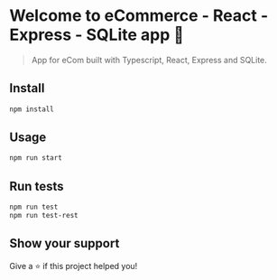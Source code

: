 # Welcome to eCommerce - React - Express - SQLite app 👋

> App for eCom built with Typescript, React, Express and SQLite.

## Install

```sh
npm install
```

## Usage

```sh
npm run start
```

## Run tests

```sh
npm run test
npm run test-rest
```

## Show your support

Give a ⭐️ if this project helped you!

